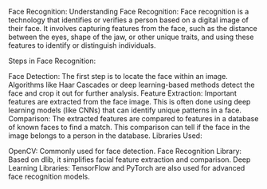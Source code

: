 Face Recognition:
Understanding Face Recognition: Face recognition is a technology that identifies or verifies a person based on a digital image of their face. It involves capturing features from the face, such as the distance between the eyes, shape of the jaw, or other unique traits, and using these features to identify or distinguish individuals.

Steps in Face Recognition:

Face Detection: The first step is to locate the face within an image. Algorithms like Haar Cascades or deep learning-based methods detect the face and crop it out for further analysis.
Feature Extraction: Important features are extracted from the face image. This is often done using deep learning models (like CNNs) that can identify unique patterns in a face.
Comparison: The extracted features are compared to features in a database of known faces to find a match. This comparison can tell if the face in the image belongs to a person in the database.
Libraries Used:

OpenCV: Commonly used for face detection.
Face Recognition Library: Based on dlib, it simplifies facial feature extraction and comparison.
Deep Learning Libraries: TensorFlow and PyTorch are also used for advanced face recognition models.

